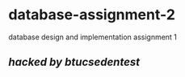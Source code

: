# database-assignment-2 
database design and implementation assignment 1

## *hacked by btucsedentest*
